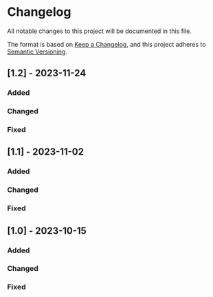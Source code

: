 # Changelog

All notable changes to this project will be documented in this file.

The format is based on [Keep a Changelog](https://keepachangelog.com/en/1.0.0/),
and this project adheres to [Semantic Versioning](https://semver.org/spec/v2.0.0.html).


## [1.2] - 2023-11-24
### Added

### Changed

### Fixed


## [1.1] - 2023-11-02
### Added

### Changed

### Fixed


## [1.0] - 2023-10-15
### Added

### Changed

### Fixed